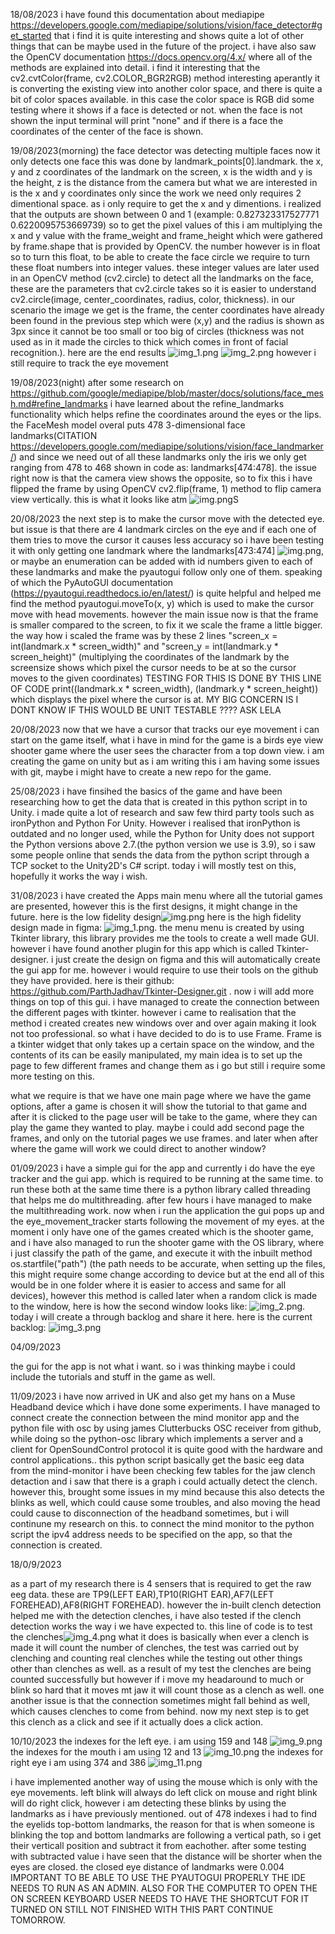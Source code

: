 18/08/2023
i have found this documentation about mediapipe https://developers.google.com/mediapipe/solutions/vision/face_detector#get_started that i find it is quite interesting and shows quite a lot of other things that can be maybe used in the future of the project.
i have also saw the OpenCV documentation https://docs.opencv.org/4.x/ where all of the methods are explained into detail. i find it interesting that the cv2.cvtColor(frame, cv2.COLOR_BGR2RGB) method interesting aperantly it is converting the existing view into another color space, and there is quite a bit of color spaces available. in this case the color space is RGB
did some testing where it shows if a face is detected or not. when the face is not shown the input terminal will print "none" and if there is a face the coordinates of the center of the face is shown.

19/08/2023(morning)
the face detector was detecting multiple faces now it only detects one face this was done by landmark_points[0].landmark. the x, y and z coordinates of the landmark on the screen, x is the width and y is the height, z is the distance from the camera but what we are interested in is the x and y coordinates only since the work we need only requires 2 dimentional space. as i only require to get the x and y dimentions. i realized that the outputs are shown between 0 and 1 (example: 0.827323317527771 0.6220095753669739) so to get the pixel values of this i am multiplying the x and y value with the frame_weight and frame_height which were gathered by frame.shape that is provided by OpenCV. the number however is in float so to turn this float, to be able to create the face circle we require to turn these float numbers into integer values. these integer values are later used in an OpenCV method (cv2.circle) to detect all the landmarks on the face, these are the parameters that cv2.circle takes so it is easier to understand cv2.circle(image, center_coordinates, radius, color, thickness). in our scenario the image we get is the frame, the center coordinates have already been found in the previous step which were (x,y) and the radius is shown as 3px since it cannot be too small or too big of circles (thickness was not used as in it made the circles to thick which comes in front of facial recognition.). here are the end results ![img_1.png](photos_of_diary/img_1.png) ![img_2.png](photos_of_diary/img_2.png)
however i still require to track the eye movement

19/08/2023(night)
after some research on https://github.com/google/mediapipe/blob/master/docs/solutions/face_mesh.md#refine_landmarks i have learned about the refine_landmarks functionality which helps refine the coordinates around the eyes or the lips. the FaceMesh model overal puts 478 3-dimensional face landmarks(CITATION https://developers.google.com/mediapipe/solutions/vision/face_landmarker/) and since we need out of all these landmarks only the iris we only get ranging from 478 to 468 shown in code as: landmarks[474:478]. the issue right now is that the camera view shows the opposite, so to fix this i have flipped the frame by using OpenCV cv2.flip(frame, 1) method to flip camera view vertically. this is what it looks like atm ![img.png](photos_of_diary/img.png)S

20/08/2023
the next step is to make the cursor move with the detected eye. but issue is that there are 4 landmark circles on the eye and if each one of them tries to move the cursor it causes less accuracy so i have been testing it with only getting one landmark where the landmarks[473:474] ![img.png](photos_of_diary/img4.png), or maybe an enumeration can be added with id numbers given to each of these landmarks and make the pyautogui follow only one of them. speaking of which the PyAutoGUI documentation (https://pyautogui.readthedocs.io/en/latest/) is quite helpful and helped me find the method pyautogui.moveTo(x, y) which is used to make the cursor move with head movements. however the main issue now is that the frame is smaller compared to the screen, to fix it we scale the frame a little bigger. the way how i scaled the frame was by these 2 lines "screen_x = int(landmark.x * screen_width)" and "screen_y = int(landmark.y * screen_height)" (multiplying the coordinates of the landmark by the screensize shows which pixel the cursor needs to be at so the cursor moves to the given coordinates) TESTING FOR THIS IS DONE BY THIS LINE OF CODE print((landmark.x * screen_width), (landmark.y * screen_height)) which displays the pixel where the cursor is at.
MY BIG CONCERN IS I DONT KNOW IF THIS WOULD BE UNIT TESTABLE ???? ASK LELA

20/08/2023
now that we have a cursor that tracks our eye movement i can start on the game itself, what i have in mind for the game is a birds eye view shooter game where the user sees the character from a top down view. i am creating the game on unity but as i am writing this i am having some issues with git, maybe i might have to create a new repo for the game.

25/08/2023
i have finsihed the basics of the game and have been researching how to get the data that is created in this python script in to Unity. i made quite a lot of research and saw few third party tools such as ironPython and Python For Unity. However i realised that ironPython is outdated and no longer used, while the Python for Unity does not support the Python versions above 2.7.(the python version we use is 3.9), so i saw some people online that sends the data from the python script through a TCP socket to the Unity2D's C# script. today i will mostly test on this, hopefully it works the way i wish.

31/08/2023
i have created the Apps main menu where all the tutorial games are presented, however this is the first designs, it might change in the future. here is the low fidelity design![img.png](img.png) here is the high fidelity design made in figma: ![img_1.png](img_1.png). the menu menu is created by using Tkinter library, this library provides me the tools to create a well made GUI. however i have found another plugin for this app which is called Tkinter-designer. i just create the design on figma and this will automatically create the gui app for me. however i would require to use their tools on the github they have provided. here is their github: https://github.com/ParthJadhav/Tkinter-Designer.git . now i will add more things on top of this gui.
i have managed to create the connection between the different pages with tkinter. however i came to realisation that the method i created creates new windows over and over again making it look not too professional. so what i have decided to do is to use Frame. Frame is a tkinter widget that only takes up a certain space on the window, and the contents of its can be easily manipulated, my main idea is to set up the page to few different frames and change them as i go but still i require some more testing on this.

what we require is that we have one main page where we have the game options, after a game is chosen  it will show the tutorial to that game and after it is clicked to the page user will be take to the game, where they can play the game they wanted to play. maybe i could add second page the frames, and only on the tutorial pages we use frames. and later when after where the game will work we could direct to another window?

01/09/2023
i have a simple gui for the app and currently i do have the eye tracker and the gui app. which is required to be running at the same time. to run these both at the same time there is a python library called threading that helps me do multithreading. after few hours i have managed to make the multithreading work. now when i run the application the gui pops up and the eye_movement_tracker starts following the movement of my eyes. at the moment i only have one of the games created which is the shooter game, and i have also managed to run the shooter game with the OS library, where i just classify the path of the game, and execute it with the inbuilt method os.startfile("path") (the path needs to be accurate, when setting up the files, this might require some change according to device but at the end all of this would be in one folder where it is easier to access and same for all devices), however this method is called later when a random click is made to the window, here is how the second window looks like: ![img_2.png](img_2.png). today i will create a through backlog and share it here. here is the current backlog: ![img_3.png](img_3.png)

04/09/2023

the gui for the app is not what i want. so i was thinking maybe i could include the tutorials and stuff in the game as well.

11/09/2023
i have now arrived in UK and also get my hans on a Muse Headband device which i have done some experiments. I have managed to connect create the connection between the mind monitor app and the python file with osc by using james Clutterbucks OSC receiver from github, while doing so the python-osc library which implements a server and a client for OpenSoundControl protocol it is quite good with the hardware and control applications.. this python script basically get the basic eeg data from the mind-monitor i have been checking few tables for the jaw clench detaction and i saw that there is a graph i could actually detect the clench. however this, brought some issues in my mind because this also detects the blinks as well, which could cause some troubles, and also moving the head could cause to disconnection of the headband sometimes, but i will continune my research on this. to connect the mind monitor to the python script the ipv4 address needs to be specified on the app, so that the connection is created.

18/0/9/2023

as a part of my research there is 4 sensers that is required to get the raw eeg data. these are TP9(LEFT EAR),TP10(RIGHT EAR),AF7(LEFT FOREHEAD),AF8(RIGHT FOREHEAD). however the in-built clench detection helped me with the detection clenches, i have also tested if the clench detection works the way i we have expected to. this line of code is to test the clenches![img_4.png](img_4.png) what it does is basically when ever a clench is made it will count the number of clenches, the test was carried out by clenching and counting real clenches while the testing out other things other than clenches as well. as a result of my test the clenches are being counted successfully but however if i move my headaround to much or blink so hard that it moves mt jaw it will count those as a clench as well. one another issue is that the connection sometimes might fall behind as well, which causes clenches to come from behind. now my next step is to get this clench as a click and see if it actually does a click action.

10/10/2023
the indexes for the left eye. i am using 159 and 148
![img_9.png](img_9.png)
the indexes for the mouth i am using 12 and 13
![img_10.png](img_10.png)
the indexes for right eye i am using 374 and 386
![img_11.png](img_11.png)

i have implemented another way of using the mouse which is only with the eye movements. left blink will always do left click on mouse and right blink will do right click, however i am detecting these blinks by using the landmarks as i have previously mentioned. out of 478 indexes i had to find the eyelids top-bottom landmarks, the reason for that is when someone is blinking the top and bottom landmarks are following a vertical path, so i get their verticall position and subtract it from eachother. after some testing with subtracted value i have seen that the distance will be shorter when the eyes are closed. the closed eye distance of landmarks were 0.004
IMPORTANT TO BE ABLE TO USE THE PYAUTOGUI PROPERLY THE IDE NEEDS TO RUN AS AN ADMIN. ALSO FOR THE COMPUTER TO OPEN THE ON SCREEN KEYBOARD USER NEEDS TO HAVE THE SHORTCUT FOR IT TURNED ON STILL NOT FINISHED WITH THIS PART CONTINUE TOMORROW.